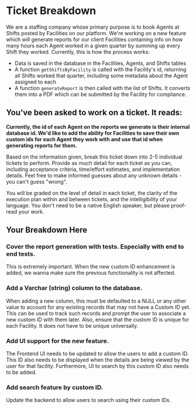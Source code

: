 # Ticket Breakdown

We are a staffing company whose primary purpose is to book Agents at Shifts posted by Facilities on our platform. We're working on a new feature which will generate reports for our client Facilities containing info on how many hours each Agent worked in a given quarter by summing up every Shift they worked. Currently, this is how the process works:

-   Data is saved in the database in the Facilities, Agents, and Shifts tables
-   A function `getShiftsByFacility` is called with the Facility's id, returning all Shifts worked that quarter, including some metadata about the Agent assigned to each
-   A function `generateReport` is then called with the list of Shifts. It converts them into a PDF which can be submitted by the Facility for compliance.

## You've been asked to work on a ticket. It reads:

**Currently, the id of each Agent on the reports we generate is their internal database id. We'd like to add the ability for Facilities to save their own custom ids for each Agent they work with and use that id when generating reports for them.**

Based on the information given, break this ticket down into 2-5 individual tickets to perform. Provide as much detail for each ticket as you can, including acceptance criteria, time/effort estimates, and implementation details. Feel free to make informed guesses about any unknown details - you can't guess "wrong".

You will be graded on the level of detail in each ticket, the clarity of the execution plan within and between tickets, and the intelligibility of your language. You don't need to be a native English speaker, but please proof-read your work.

## Your Breakdown Here

### Cover the report generation with tests. Especially with end to end tests.

This is extremely important. When the new custom ID enhancement is added, we wanna make sure the previous functionality is not affected.

### Add a Varchar (string) column to the database.

When adding a new column, this must be defaulted to a NULL or any other value to account for any existing records that may not have a Custom ID yet. This can be used to track such records and prompt the user to associate a new custom
ID with them later. Also, ensure that the custom ID is unique for each Facility. It does not have to be unique universally.

### Add UI support for the new feature.

The Frontend UI needs to be updated to allow the users to add a custom ID. This ID also needs to be displayed when the details are being viewed by the user for that facility. Furthermore, UI to search by this custom ID also needs to be added.

### Add search feature by custom ID.

Update the backend to allow users to search using their custom IDs.
